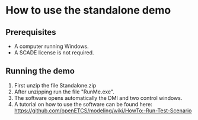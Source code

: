 # How to use the standalone demo
## Prerequisites

* A computer running Windows.
* A SCADE license is not required.

## Running the demo

1. First unzip the file Standalone.zip 
2. After unzipping run the file "RunMe.exe". 
3. The software opens automatically the DMI and two control windows. 
4. A tutorial on how to use the software can be found here: https://github.com/openETCS/modeling/wiki/HowTo:-Run-Test-Scenario

